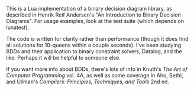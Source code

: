 This is a Lua implementation of a binary decision diagram library, as
described in Henrik Reif Andersen's "An Introduction to Binary Decision
Diagrams". For usage examples, look at the test suite (which depends on lunatest).

The code is written for clarity rather than performance (though it does
find all solutions for 10-queens within a couple seconds). I've been
studying BDDs and their application to binary constraint solvers,
Datalog, and the like. Perhaps it will be helpful to someone else.

If you want more info about BDDs, there's lots of info in Knuth's _The
Art of Computer Programming_ vol. 4A, as well as some coverage in Aho,
Sethi, and Ullman's _Compilers: Principles, Techniques, and Tools_ 2nd
ed.
